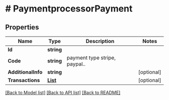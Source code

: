 # # PaymentprocessorPayment


## Properties 


Name | Type | Description | Notes
------------ | ------------- | ------------- | -------------
**Id**| **string** |   |
**Code**| **string** | payment type stripe, paypal..  |
**AdditionalInfo**| **string** |   | [optional]
**Transactions**| [**List<PaymentprocessorTransaction>**](PaymentprocessorTransaction.md) |   | [optional]


[[Back to Model list]](../../README.md#models) [[Back to API list]](../../README.md#endpoints) [[Back to README]](../../README.md)

